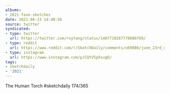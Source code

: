```yaml
---
albums:
- 2021-fave-sketches
date: 2021-06-23 14:40:56
source: twitter
syndicated:
- type: twitter
  url: https://twitter.com/roytang/status/1407710267778080769/
- type: reddit
  url: https://www.reddit.com/r/SketchDaily/comments/o69086/june_23rd_midsummers_eve/h2ruxrj/
- type: instagram
  url: https://www.instagram.com/p/CQtV5pXsugD/
tags:
- sketchdaily
- '2021'
---
```


The Human Torch #sketchdaily 174/365